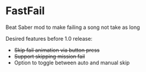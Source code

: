 # FastFail
Beat Saber mod to make failing a song not take as long

Desired features before 1.0 release:
  * ~~Skip fail animation via button press~~
  * ~~Support skipping mission fail~~
  * Option to toggle between auto and manual skip
